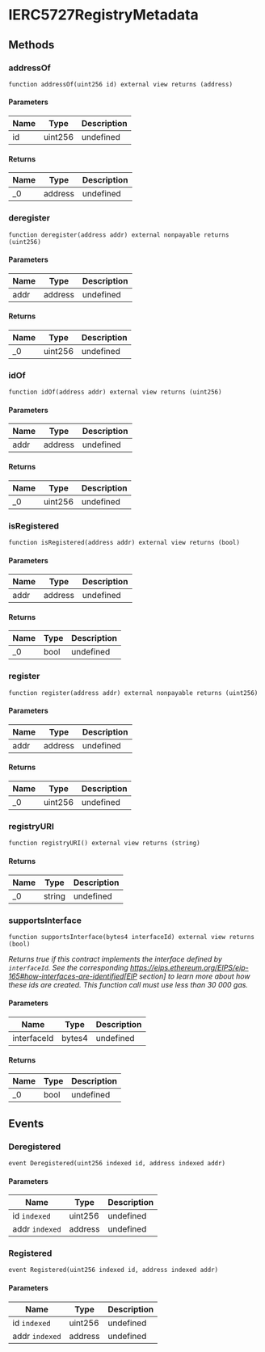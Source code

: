 # IERC5727RegistryMetadata

## Methods

### addressOf

```solidity
function addressOf(uint256 id) external view returns (address)
```

#### Parameters

| Name | Type    | Description |
| ---- | ------- | ----------- |
| id   | uint256 | undefined   |

#### Returns

| Name | Type    | Description |
| ---- | ------- | ----------- |
| \_0  | address | undefined   |

### deregister

```solidity
function deregister(address addr) external nonpayable returns (uint256)
```

#### Parameters

| Name | Type    | Description |
| ---- | ------- | ----------- |
| addr | address | undefined   |

#### Returns

| Name | Type    | Description |
| ---- | ------- | ----------- |
| \_0  | uint256 | undefined   |

### idOf

```solidity
function idOf(address addr) external view returns (uint256)
```

#### Parameters

| Name | Type    | Description |
| ---- | ------- | ----------- |
| addr | address | undefined   |

#### Returns

| Name | Type    | Description |
| ---- | ------- | ----------- |
| \_0  | uint256 | undefined   |

### isRegistered

```solidity
function isRegistered(address addr) external view returns (bool)
```

#### Parameters

| Name | Type    | Description |
| ---- | ------- | ----------- |
| addr | address | undefined   |

#### Returns

| Name | Type | Description |
| ---- | ---- | ----------- |
| \_0  | bool | undefined   |

### register

```solidity
function register(address addr) external nonpayable returns (uint256)
```

#### Parameters

| Name | Type    | Description |
| ---- | ------- | ----------- |
| addr | address | undefined   |

#### Returns

| Name | Type    | Description |
| ---- | ------- | ----------- |
| \_0  | uint256 | undefined   |

### registryURI

```solidity
function registryURI() external view returns (string)
```

#### Returns

| Name | Type   | Description |
| ---- | ------ | ----------- |
| \_0  | string | undefined   |

### supportsInterface

```solidity
function supportsInterface(bytes4 interfaceId) external view returns (bool)
```

_Returns true if this contract implements the interface defined by `interfaceId`. See the corresponding https://eips.ethereum.org/EIPS/eip-165#how-interfaces-are-identified[EIP section] to learn more about how these ids are created. This function call must use less than 30 000 gas._

#### Parameters

| Name        | Type   | Description |
| ----------- | ------ | ----------- |
| interfaceId | bytes4 | undefined   |

#### Returns

| Name | Type | Description |
| ---- | ---- | ----------- |
| \_0  | bool | undefined   |

## Events

### Deregistered

```solidity
event Deregistered(uint256 indexed id, address indexed addr)
```

#### Parameters

| Name           | Type    | Description |
| -------------- | ------- | ----------- |
| id `indexed`   | uint256 | undefined   |
| addr `indexed` | address | undefined   |

### Registered

```solidity
event Registered(uint256 indexed id, address indexed addr)
```

#### Parameters

| Name           | Type    | Description |
| -------------- | ------- | ----------- |
| id `indexed`   | uint256 | undefined   |
| addr `indexed` | address | undefined   |
